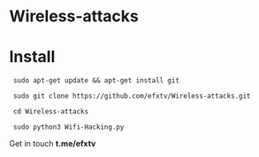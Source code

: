 # Wireless-attacks
# Install

<pre><code> sudo apt-get update && apt-get install git </code></pre>
<pre><code> sudo git clone https://github.com/efxtv/Wireless-attacks.git</code></pre>
<pre><code> cd Wireless-attacks </code></pre>
<pre><code> sudo python3 Wifi-Hacking.py </code></pre>


Get in touch
**t.me/efxtv**

